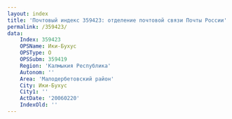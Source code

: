 ```yaml
---
layout: index
title: 'Почтовый индекс 359423: отделение почтовой связи Почты России'
permalink: /359423/
data:
    Index: 359423
    OPSName: Ики-Бухус
    OPSType: О
    OPSSubm: 359419
    Region: 'Калмыкия Республика'
    Autonom: ''
    Area: 'Малодербетовский район'
    City: Ики-Бухус
    City1: ''
    ActDate: '20060220'
    IndexOld: ''
---
```

